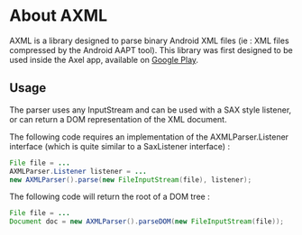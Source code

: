 
# About AXML

AXML is a library designed to parse binary Android XML files (ie : XML files compressed by the Android AAPT tool).
This library was first designed to be used inside the Axel app, available on [Google Play](https://play.google.com/store/apps/details?id=fr.xgouchet.xmleditor).

## Usage

The parser uses any InputStream and can be used with a SAX style listener, or can return a DOM representation of the XML document.

The following code requires an implementation of the AXMLParser.Listener interface (which is quite similar to a SaxListener interface) :

```java
File file = ...
AXMLParser.Listener listener = ...
new AXMLParser().parse(new FileInputStream(file), listener);
```

The following code will return the root of a DOM tree :

```java
File file = ...
Document doc = new AXMLParser().parseDOM(new FileInputStream(file));
```

